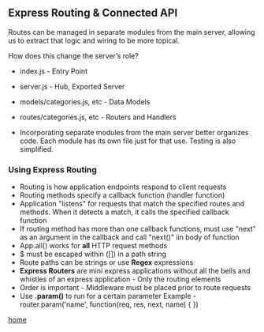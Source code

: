 ## Express Routing & Connected API

Routes can be managed in separate modules from the main server, allowing us to extract that logic and wiring to be more topical.

How does this change the server’s role?

* index.js - Entry Point
* server.js - Hub, Exported Server
* models/categories.js, etc - Data Models
* routes/categories.js, etc - Routers and Handlers

* Incorporating separate modules from the main server better organizes code. Each module has its own file just for that use. Testing is also simplified. 

### Using Express Routing

* Routing is how application endpoints respond to client requests
* Routing methods specify a callback function (handler function)
* Application "listens" for requests that match the specified routes and methods. When it detects a match, it calls the specified callback function
* If routing method has more than one callback functions, must use "next" as an argument in the callback and call "next()" iin body of function
* App.all() works for **all** HTTP request methods
* $ must be escaped within ([]) in a path string
* Route paths can be strings or use **Regex** expressions
* **Express Routers** are mini express applications without all the bells and whistles of an express application - Only the routing elements
* Order is important - Middleware must be placed prior to route requests
* Use **.param()** to run for a certain parameter
  Example - router.param('name', function(req, res, next, name) {
  })

[home](README.md)